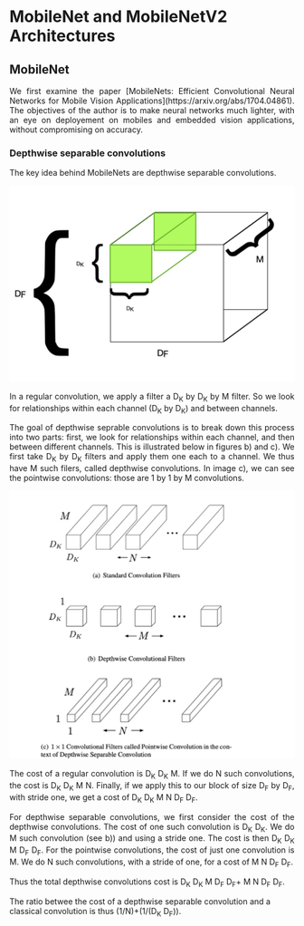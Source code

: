 # MobileNet and MobileNetV2 Architectures

## MobileNet

<p align="justify"> We first examine the paper [MobileNets: Efficient Convolutional Neural Networks for Mobile Vision Applications](https://arxiv.org/abs/1704.04861). The objectives of the author is to make neural networks much lighter, with an eye on deployement on mobiles and embedded vision applications, without compromising on accuracy. </p>

### Depthwise separable convolutions
 
<p align="justify"> The key idea behind MobileNets are depthwise separable convolutions. </p>

![](RegularConvolution.png)

<p align="justify"> In a regular convolution, we apply a filter a D<sub>K</sub> by D<sub>K</sub> by M filter. So we look for relationships within each channel (D<sub>K</sub> by D<sub>K</sub>) and between channels. </p>

<p align="justify"> The goal of depthwise seprable convolutions is to break down this process into two parts: first, we look for relationships within each channel, and then between different channels. This is illustrated below in figures b) and c). We first take D<sub>K</sub> by D<sub>K</sub> filters and apply them one each to a channel. We thus have M such filers, called depthwise convolutions. In image c), we can see the pointwise convolutions: those are 1 by 1 by M convolutions. </p>


![](Mobilenet.png)

<p align="justify"> The cost of a regular convolution is  D<sub>K</sub>  D<sub>K</sub> M. If we do N such convolutions, the cost is D<sub>K</sub>  D<sub>K</sub> M N. Finally, if we apply this to our block of size D<sub>F</sub> by   D<sub>F</sub>, with stride one, we get a cost of D<sub>K</sub>  D<sub>K</sub> M N  D<sub>F</sub>  D<sub>F</sub>. </p>

<p align="justify"> For depthwise separable convolutions, we first consider the cost of the depthwise convolutions. The cost of one such convolution is D<sub>K</sub> D<sub>K</sub>. We do M such convolution (see b)) and using a stride one. The cost is then D<sub>K</sub> D<sub>K</sub> M D<sub>F</sub> D<sub>F</sub>. For the pointwise convolutions, the cost of just one convolution is M. We do N such convolutions, with a stride of one, for a cost of M N D<sub>F</sub> D<sub>F</sub>. </p>

<p align="justify"> Thus the total depthwise convolutions cost is D<sub>K</sub> D<sub>K</sub> M D<sub>F</sub> D<sub>F</sub>+ M N D<sub>F</sub> D<sub>F</sub>. </p>

The ratio betwee the cost of a depthwise separable convolution and a classical convolution is thus (1/N)+(1/(D<sub>K</sub> D<sub>F</sub>)).


